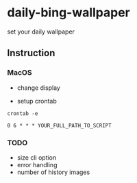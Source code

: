 # daily-bing-wallpaper
set your daily wallpaper 

## Instruction

### MacOS

- change display

- setup crontab

`crontab -e`

`0 6 * * * YOUR_FULL_PATH_TO_SCRIPT` 

### TODO

- size cli option
- error handling
- number of history images
